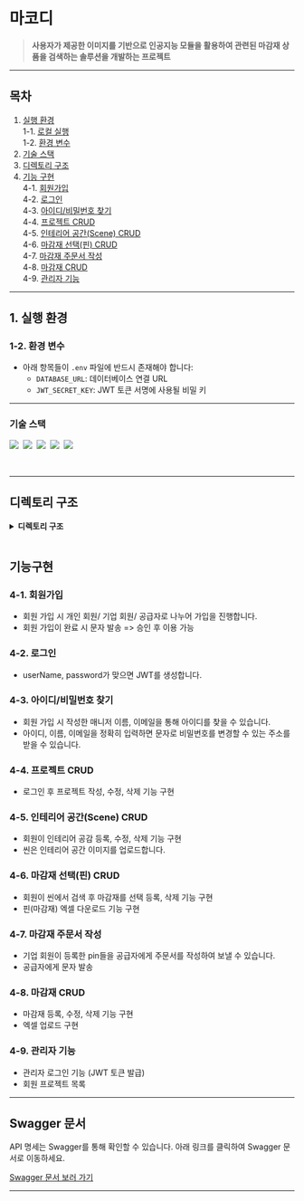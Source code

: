 # **마코디**  
> **사용자가 제공한 이미지를 기반으로 인공지능 모듈을 활용하여 관련된 마감재 상품을 검색하는 솔루션을 개발하는 프로젝트**

---

## **목차**
1. [실행 환경](#1-실행-환경)  
   1-1. [로컬 실행](#1-1-로컬-실행)  
   1-2. [환경 변수](#1-2-환경-변수)  
2. [기술 스택](#2-기술-스택)  
3. [디렉토리 구조](#3-디렉토리-구조)  
4. [기능 구현](#4-기능-구현)  
   4-1. [회원가입](#4-1-회원가입)   
   4-2. [로그인](#4-2-로그인)   
   4-3. [아이디/비밀번호 찾기](#4-3-아이디/비밀번호-찾기)                     
   4-4. [프로젝트 CRUD](#4-4-프로젝트-CRUD)            
   4-5. [인테리어 공간(Scene) CRUD](#4-5-인테리어-공간(Scene)-CRUD)            
   4-6. [마감재 선택(핀) CRUD](#4-6-마감재-선택(핀)-CRUD)            
   4-7. [마감재 주문서 작성](#4-7-마감재-주문서-작성)               
   4-8. [마감재 CRUD](#4-8-마감재-CRUD)            
   4-9. [관리자 기능](#4-9-관리자-기능)  

---

## **1. 실행 환경**
### **1-2. 환경 변수**  
- 아래 항목들이 `.env` 파일에 반드시 존재해야 합니다:
  - `DATABASE_URL`: 데이터베이스 연결 URL
  - `JWT_SECRET_KEY`: JWT 토큰 서명에 사용될 비밀 키

---

### 기술 스택
<img src="https://img.shields.io/badge/TypeScript-version 5-3178C6">&nbsp;
<img src="https://img.shields.io/badge/Nest.js-version 10-E0234E">&nbsp;
<img src="https://img.shields.io/badge/TypeORM-version 0.3-fcad03">&nbsp;
<img src="https://img.shields.io/badge/MySQL-version 8-00758F">&nbsp;
<img src="https://img.shields.io/badge/Prisma-4.0-2D3748">&nbsp;

</br>

---

## 디렉토리 구조

<details>
<summary><strong>디렉토리 구조</strong></summary>
<div markdown="1">
 
```bash
─prisma
├─src
│  ├─decorators
│  ├─helper
│  └─module
│      ├─admin
│      ├─aligo
│      ├─auth
│      ├─category
│      ├─company
│      ├─inquiry
│      ├─job
│      ├─location
│      ├─partnership
│      ├─pin
│      ├─prisma
│      ├─product
│      ├─product-option
│      ├─project
│      ├─purpose
│      ├─scene
│      ├─store
│      ├─upload
│      └─user
└─test
```
</div>
</details>

</br>

## 기능구현
### **4-1. 회원가입** 
* 회원 가입 시 개인 회원/ 기업 회원/ 공급자로 나누어 가입을 진행합니다.
* 회원 가입이 완료 시 문자 발송 => 승인 후 이용 가능

### **4-2. 로그인**
* userName, password가 맞으면 JWT를 생성합니다.

### **4-3. 아이디/비밀번호 찾기**
* 회원 가입 시 작성한 매니저 이름, 이메일을 통해 아이디를 찾을 수 있습니다.
* 아이디, 이름, 이메일을 정확히 입력하면 문자로 비밀번호를 변경할 수 있는 주소를 받을 수 있습니다. 

### **4-4. 프로젝트 CRUD**
* 로그인 후 프로젝트 작성, 수정, 삭제 기능 구현

### **4-5. 인테리어 공간(Scene) CRUD**
* 회원이 인테리어 공감 등록, 수정, 삭제 기능 구현
* 씬은 인테리어 공간 이미지를 업로드합니다.

### **4-6. 마감재 선택(핀) CRUD**
* 회원이 씬에서 검색 후 마감재를 선택 등록, 삭제 기능 구현
* 핀(마감재) 엑셀 다운로드 기능 구현

### **4-7. 마감재 주문서 작성**
* 기업 회원이 등록한 pin들을 공급자에게 주문서를 작성하여 보낼 수 있습니다.
* 공급자에게 문자 발송

### **4-8. 마감재 CRUD**
* 마감재 등록, 수정, 삭제 기능 구현
* 엑셀 업로드 구현

### **4-9. 관리자 기능**
* 관리자 로그인 기능 (JWT 토큰 발급)
* 회원 프로젝트 목록

 ---
 
 ## **Swagger 문서**
API 명세는 Swagger를 통해 확인할 수 있습니다. 아래 링크를 클릭하여 Swagger 문서로 이동하세요.

[Swagger 문서 보러 가기](https://github.com/user-attachments/assets/b5d3491c-08ad-400a-9767-2611ffd14721)

---
